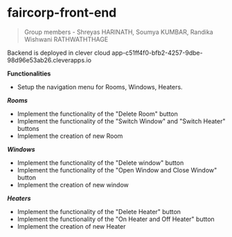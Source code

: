 # faircorp-front-end

> Group members - Shreyas HARINATH, Soumya KUMBAR, Randika Wishwani RATHWATHTHAGE

Backend is deployed in clever cloud 
app-c51ff4f0-bfb2-4257-9dbe-98d96e53ab26.cleverapps.io

**Functionalities**
* Setup the navigation menu for Rooms, Windows, Heaters.

***Rooms***
* Implement the functionality of the "Delete Room" button
* Implement the functionality of the "Switch Window" and "Switch Heater" buttons
* Implement the creation of new Room

***Windows***
* Implement the functionality of the "Delete window" button
* Implement the functionality of the "Open Window and Close Window" button
* Implement the creation of new window

***Heaters***
* Implement the functionality of the "Delete Heater" button
* Implement the functionality of the "On Heater and Off Heater" button
* Implement the creation of new Heater


